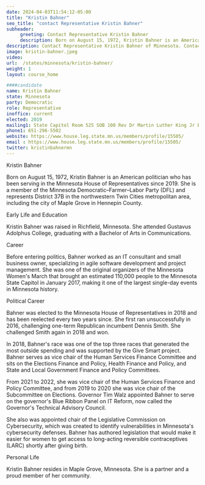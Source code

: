 ```yaml
---
date: 2024-04-03T11:54:12-05:00
title: "Kristin Bahner"
seo_title: "contact Representative Kristin Bahner"
subheader:
     greeting: Contact Representative Kristin Bahner
     description: Born on August 15, 1972, Kristin Bahner is an American politician who has been serving in the Minnesota House of Representatives since 2019. She is a member of the Minnesota Democratic–Farmer–Labor Party (DFL) and represents District 37B in the northwestern Twin Cities metropolitan area, including the city of Maple Grove in Hennepin County.
description: Contact Representative Kristin Bahner of Minnesota. Contact information for Kristin Bahner includes email address, phone number, and mailing address.
image: kristin-bahner.jpeg
video:
url:  /states/minnesota/kristin-bahner/
weight: 1
layout: course_home

####candidate
name: Kristin Bahner
state: Minnesota
party: Democratic
role: Representative
inoffice: current
elected: 2019
mailing1: State Capitol Room 525 SOB 100 Rev Dr Martin Luther King Jr Blvd St. Paul, MN 55155-1298
phone1: 651-296-5502
website: https://www.house.leg.state.mn.us/members/profile/15505/
email : https://www.house.leg.state.mn.us/members/profile/15505/
twitter: kristinbahnermn
---
```


Kristin Bahner

Born on August 15, 1972, Kristin Bahner is an American politician who has been serving in the Minnesota House of Representatives since 2019. She is a member of the Minnesota Democratic–Farmer–Labor Party (DFL) and represents District 37B in the northwestern Twin Cities metropolitan area, including the city of Maple Grove in Hennepin County.

Early Life and Education

Kristin Bahner was raised in Richfield, Minnesota. She attended Gustavus Adolphus College, graduating with a Bachelor of Arts in Communications.

Career

Before entering politics, Bahner worked as an IT consultant and small business owner, specializing in agile software development and project management. She was one of the original organizers of the Minnesota Women's March that brought an estimated 110,000 people to the Minnesota State Capitol in January 2017, making it one of the largest single-day events in Minnesota history.

Political Career

Bahner was elected to the Minnesota House of Representatives in 2018 and has been reelected every two years since. She first ran unsuccessfully in 2016, challenging one-term Republican incumbent Dennis Smith. She challenged Smith again in 2018 and won.

In 2018, Bahner's race was one of the top three races that generated the most outside spending and was supported by the Give Smart project. Bahner serves as vice chair of the Human Services Finance Committee and sits on the Elections Finance and Policy, Health Finance and Policy, and State and Local Government Finance and Policy Committees.

From 2021 to 2022, she was vice chair of the Human Services Finance and Policy Committee, and from 2019 to 2020 she was vice chair of the Subcommittee on Elections. Governor Tim Walz appointed Bahner to serve on the governor's Blue Ribbon Panel on IT Reform, now called the Governor's Technical Advisory Council.

She also was appointed chair of the Legislative Commission on Cybersecurity, which was created to identify vulnerabilities in Minnesota's cybersecurity defenses. Bahner has authored legislation that would make it easier for women to get access to long-acting reversible contraceptives (LARC) shortly after giving birth.

Personal Life

Kristin Bahner resides in Maple Grove, Minnesota. She is a partner and a proud member of her community.
